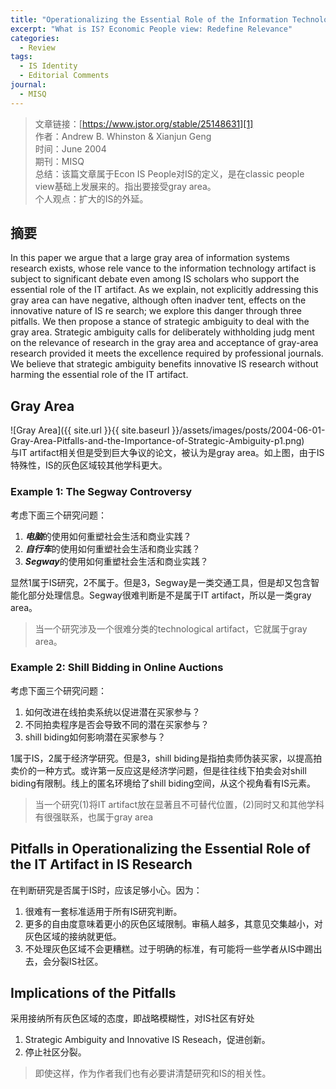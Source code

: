 ```yaml
---
title: "Operationalizing the Essential Role of the Information Technology Artifact in Information Systems Research: Gray Area, Pitfalls, and the Importance of Strategic Ambiguity"
excerpt: "What is IS? Economic People view: Redefine Relevance"
categories:
  - Review
tags:
  - IS Identity
  - Editorial Comments
journal:
  - MISQ
---
```


>文章链接：[https://www.jstor.org/stable/25148631][1]  
>作者：Andrew B. Whinston & Xianjun Geng  
>时间：June 2004  
>期刊：MISQ  
>总结：该篇文章属于Econ IS People对IS的定义，是在classic people view基础上发展来的。指出要接受gray area。  
>个人观点：扩大的IS的外延。

## 摘要

In this paper we argue that a large gray area of information systems research exists, whose rele vance to the information technology artifact is subject to significant debate even among IS scholars who support the essential role of the IT artifact. As we explain, not explicitly addressing this gray area can have negative, although often inadver tent, effects on the innovative nature of IS re search; we explore this danger through three pitfalls. We then propose a stance of strategic ambiguity to deal with the gray area. Strategic ambiguity calls for deliberately withholding judg ment on the relevance of research in the gray area and acceptance of gray-area research provided it meets the excellence required by professional journals. We believe that strategic ambiguity benefits innovative IS research without harming the essential role of the IT artifact.

## Gray Area

![Gray Area]({{ site.url }}{{ site.baseurl }}/assets/images/posts/2004-06-01-Gray-Area-Pitfalls-and-the-Importance-of-Strategic-Ambiguity-p1.png)  
与IT artifact相关但是受到巨大争议的论文，被认为是gray area。如上图，由于IS特殊性，IS的灰色区域较其他学科更大。  

### Example 1: The Segway Controversy

考虑下面三个研究问题：

1. ***电脑***的使用如何重塑社会生活和商业实践？
2. ***自行车***的使用如何重塑社会生活和商业实践？
3. ***Segway***的使用如何重塑社会生活和商业实践？

显然1属于IS研究，2不属于。但是3，Segway是一类交通工具，但是却又包含智能化部分处理信息。Segway很难判断是不是属于IT artifact，所以是一类gray area。

> 当一个研究涉及一个很难分类的technological artifact，它就属于gray area。

### Example 2: Shill Bidding in Online Auctions

考虑下面三个研究问题：

1. 如何改进在线拍卖系统以促进潜在买家参与？
2. 不同拍卖程序是否会导致不同的潜在买家参与？
3. shill biding如何影响潜在买家参与？

1属于IS，2属于经济学研究。但是3，shill biding是指拍卖师伪装买家，以提高拍卖价的一种方式。或许第一反应这是经济学问题，但是往往线下拍卖会对shill biding有限制。线上的匿名环境给了shill biding空间，从这个视角看有IS元素。

> 当一个研究(1)将IT artifact放在显著且不可替代位置，(2)同时又和其他学科有很强联系，也属于gray area

## Pitfalls in Operationalizing the Essential Role of the IT Artifact in IS Research

在判断研究是否属于IS时，应该足够小心。因为：

1. 很难有一套标准适用于所有IS研究判断。
2. 更多的自由度意味着更小的灰色区域限制。审稿人越多，其意见交集越小，对灰色区域的接纳就更低。
3. 不处理灰色区域不会更糟糕。过于明确的标准，有可能将一些学者从IS中踢出去，会分裂IS社区。

## Implications of the Pitfalls

采用接纳所有灰色区域的态度，即战略模糊性，对IS社区有好处

1. Strategic Ambiguity and Innovative IS Reseach，促进创新。
2. 停止社区分裂。

> 即使这样，作为作者我们也有必要讲清楚研究和IS的相关性。

[1]: https://www.jstor.org/stable/25148631
